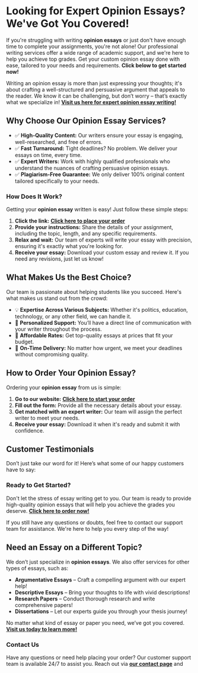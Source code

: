 # Looking for Expert Opinion Essays? We've Got You Covered!

If you're struggling with writing **opinion essays** or just don't have enough time to complete your assignments, you're not alone! Our professional writing services offer a wide range of academic support, and we're here to help you achieve top grades. Get your custom opinion essay done with ease, tailored to your needs and requirements. **Click below to get started now!**

Writing an opinion essay is more than just expressing your thoughts; it's about crafting a well-structured and persuasive argument that appeals to the reader. We know it can be challenging, but don’t worry – that’s exactly what we specialize in! [**Visit us here for expert opinion essay writing!**](https://tinyurl.com/topessay?keyword=opinion+essays)

## Why Choose Our Opinion Essay Services?

- ✅ **High-Quality Content:** Our writers ensure your essay is engaging, well-researched, and free of errors.
- ✅ **Fast Turnaround:** Tight deadlines? No problem. We deliver your essays on time, every time.
- ✅ **Expert Writers:** Work with highly qualified professionals who understand the nuances of crafting persuasive opinion essays.
- ✅ **Plagiarism-Free Guarantee:** We only deliver 100% original content tailored specifically to your needs.

### How Does It Work?

Getting your **opinion essay** written is easy! Just follow these simple steps:

1. **Click the link:** [**Click here to place your order**](https://tinyurl.com/topessay?keyword=opinion+essays)
2. **Provide your instructions:** Share the details of your assignment, including the topic, length, and any specific requirements.
3. **Relax and wait:** Our team of experts will write your essay with precision, ensuring it's exactly what you're looking for.
4. **Receive your essay:** Download your custom essay and review it. If you need any revisions, just let us know!

## What Makes Us the Best Choice?

Our team is passionate about helping students like you succeed. Here's what makes us stand out from the crowd:

- 💡 **Expertise Across Various Subjects:** Whether it's politics, education, technology, or any other field, we can handle it.
- 💬 **Personalized Support:** You’ll have a direct line of communication with your writer throughout the process.
- 💯 **Affordable Rates:** Get top-quality essays at prices that fit your budget.
- 📅 **On-Time Delivery:** No matter how urgent, we meet your deadlines without compromising quality.

## How to Order Your Opinion Essay?

Ordering your **opinion essay** from us is simple:

1. **Go to our website:** [**Click here to start your order**](https://tinyurl.com/topessay?keyword=opinion+essays)
2. **Fill out the form:** Provide all the necessary details about your essay.
3. **Get matched with an expert writer:** Our team will assign the perfect writer to meet your needs.
4. **Receive your essay:** Download it when it's ready and submit it with confidence.

## Customer Testimonials

Don’t just take our word for it! Here’s what some of our happy customers have to say:

### Ready to Get Started?

Don't let the stress of essay writing get to you. Our team is ready to provide high-quality opinion essays that will help you achieve the grades you deserve. **[Click here to order now!](https://tinyurl.com/topessay?keyword=opinion+essays)**

If you still have any questions or doubts, feel free to contact our support team for assistance. We're here to help you every step of the way!

## Need an Essay on a Different Topic?

We don’t just specialize in **opinion essays**. We also offer services for other types of essays, such as:

- **Argumentative Essays** – Craft a compelling argument with our expert help!
- **Descriptive Essays** – Bring your thoughts to life with vivid descriptions!
- **Research Papers** – Conduct thorough research and write comprehensive papers!
- **Dissertations** – Let our experts guide you through your thesis journey!

No matter what kind of essay or paper you need, we’ve got you covered. **[Visit us today to learn more!](https://tinyurl.com/topessay?keyword=opinion+essays)**

### Contact Us

Have any questions or need help placing your order? Our customer support team is available 24/7 to assist you. Reach out via [**our contact page**](https://tinyurl.com/topessay?keyword=opinion+essays) and

